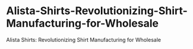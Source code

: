 # Alista-Shirts-Revolutionizing-Shirt-Manufacturing-for-Wholesale
Alista Shirts: Revolutionizing Shirt Manufacturing for Wholesale

